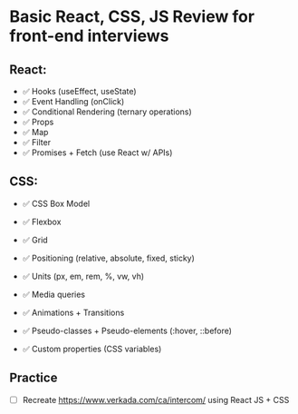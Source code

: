 # Basic React, CSS, JS Review for front-end interviews

## React:

- ✅ Hooks (useEffect, useState)
- ✅ Event Handling (onClick)
- ✅ Conditional Rendering (ternary operations)
- ✅ Props
- ✅ Map
- ✅ Filter
- ✅ Promises + Fetch (use React w/ APIs)

## CSS:

- ✅ CSS Box Model
- ✅ Flexbox
- ✅ Grid
- ✅ Positioning (relative, absolute, fixed, sticky)
- ✅ Units (px, em, rem, %, vw, vh)

- ✅ Media queries
- ✅ Animations + Transitions
- ✅ Pseudo-classes + Pseudo-elements (:hover, ::before)
- ✅ Custom properties (CSS variables)

## Practice

- [ ] Recreate https://www.verkada.com/ca/intercom/ using React JS + CSS
